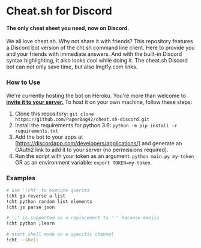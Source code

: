 # Cheat.sh for Discord
#### The only cheat sheet you need, now on Discord.
We all love cheat.sh. Why not share it with friends?
This repository features a Discord bot version of the cht.sh command line client. Here to provide you and your friends with immediate answers. And with the built-in Discord syntax highlighting, it also looks cool while doing it.
The cheat.sh Discord bot can not only save time, but also lmgtfy.com links.

### How to Use
We're currently hosting the bot on Heroku. You're more than welcome to [**invite it to your server.**](https://discordapp.com/api/oauth2/authorize?client_id=467997310790402060&scope=bot&permissions=0 "invite link")
To host it on your own machine, follow these steps:
1. Clone this repository: `git clone https://github.com/PaperBag42/cheat.sh-discord.git`
2. Install the requirements for python 3.6: `python -m pip install -r requirements.txt`
3. Add the bot to your apps at [https://discordapp.com/developers/applications/] and generate an OAuth2 link to add it to your server (no permissions required).
4. Run the script with your token as an argument: `python main.py my-token` OR as an environment variable: `export TOKEN=my-token`.

### Examples
```bash
# use '!cht' to execute queries
!cht go reverse a list
!cht python random list elements
!cht js parse json

# ';' is supported as a replacement to ':' because emojis
!cht python ;learn

# start shell mode on a specific channel
!cht --shell
```
